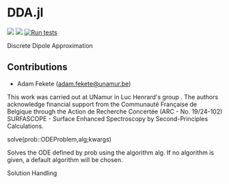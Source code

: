 # DDA.jl

[![](https://img.shields.io/badge/docs-stable-blue.svg)](https://fekad.github.io/DDA.jl/)
[![](https://img.shields.io/badge/docs-dev-blue.svg)](https://fekad.github.io/DDA.jl/dev)
[![Run tests](https://github.com/fekad/DDA.jl/actions/workflows/test.yml/badge.svg)](https://github.com/fekad/DDA.jl/actions/workflows/test.yml)


Discrete Dipole Approximation


## Contributions

- Adam Fekete (adam.fekete@unamur.be)

This work was carried out at UNamur in Luc Henrard's group . The authors acknowledge financial support from the Communauté Française de Belgique through the Action de Recherche Concertée (ARC - No. 19/24-102)
SURFASCOPE - Surface Enhanced Spectroscopy by Second-Principles Calculations.



solve(prob::ODEProblem,alg;kwargs)

Solves the ODE defined by prob using the algorithm alg. If no algorithm is given, a default algorithm will be chosen.

Solution Handling